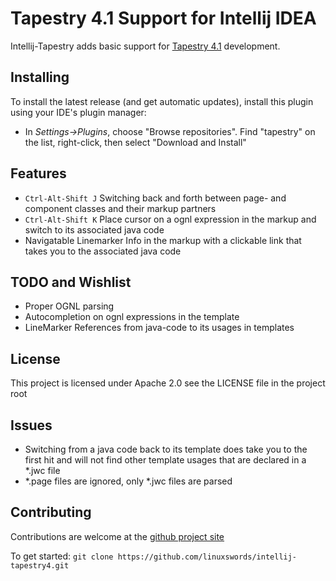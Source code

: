 # Tapestry 4.1 Support for Intellij IDEA

Intellij-Tapestry adds basic support for [Tapestry 4.1](http://tapestry.apache.org/tapestry4.1/) development.

## Installing
To install the latest release (and get automatic updates), install this plugin using your IDE's plugin manager:

* In _Settings->Plugins_, choose "Browse repositories".  Find "tapestry" on the list, right-click, then select "Download and Install"

## Features

* `Ctrl-Alt-Shift J` Switching back and forth between page- and component classes and their markup partners
* `Ctrl-Alt-Shift K` Place cursor on a ognl expression in the markup and switch to its associated java code
* Navigatable Linemarker Info in the markup with a clickable link that takes you to the associated java code

## TODO and Wishlist

* Proper OGNL parsing
* Autocompletion on ognl expressions in the template
* LineMarker References from java-code to its usages in templates

## License

This project is licensed under Apache 2.0 see the LICENSE file in the project root

## Issues

* Switching from a java code back to its template does take you to the first hit and will not find other template usages that are declared in a *.jwc file
* *.page files are ignored, only *.jwc files are parsed

## Contributing
Contributions are welcome at the [github project site](https://github.com/linuxswords/intellij-tapestry4)

To get started: `git clone https://github.com/linuxswords/intellij-tapestry4.git`